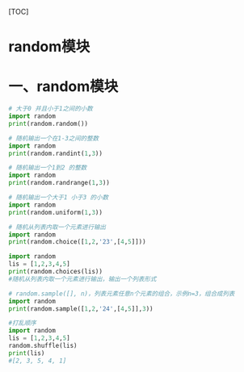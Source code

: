 [TOC]

# random模块

# 一、random模块



```python
# 大于0 并且小于1之间的小数
import random
print(random.random())
```



```python
# 随机输出一个在1-3之间的整数
import random
print(random.randint(1,3))
```



```python
# 随机输出一个1到2 的整数
import random
print(random.randrange(1,3))
```



```python
# 随机输出一个大于1 小于3 的小数
import random
print(random.uniform(1,3))
```



```python
# 随机从列表内取一个元素进行输出
import random
print(random.choice([1,2,'23',[4,5]]))
```

```python
import random
lis = [1,2,3,4,5]
print(random.choices(lis))
#随机从列表内取一个元素进行输出，输出一个列表形式
```



```python
# random.sample([], n)，列表元素任意n个元素的组合，示例n=3，组合成列表
import random
print(random.sample([1,2,'24',[4,5]],3))
```



```python
#打乱顺序
import random
lis = [1,2,3,4,5]
random.shuffle(lis)
print(lis)
#[2, 3, 5, 4, 1]
```

